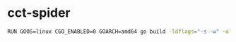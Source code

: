 # cct-spider
```sh
RUN GOOS=linux CGO_ENABLED=0 GOARCH=amd64 go build -ldflags="-s -w" -o bin/indicator cmd/indicator/main.go
```